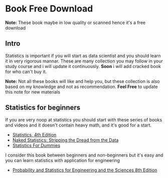 # Book Free Download

**Note:** These book maybe in low quality or scanned hence it's a free download

## Intro
Statistics is important if you will start as data scientist and you should learn it in very rigorous mannar. These are many collection you may follow in your study course and i will update it continuously. **Soon** i will add cracked book for who can't buy it. 

**Note:** Not all these books will like and help you, but these collection is also based on my knowledge and not as recommendation.
**Feel Free** to update this note for new materials

## Statistics for beginners
If you are very noop at statistics you should start with these series of books and videos and it doesn't contain heavy math, and it's good for a start.

* [Statistics, 4th Edition](http://bookzz.org/dl/2041032/739f82)
* [Naked Statistics: Stripping the Dread from the Data](http://bookzz.org/dl/2042766/0e12ad)
* [Statistics For Dummies](http://bookzz.org/dl/635770/f11caa)

I consider this book between beginners and non-beginners but it's easy and you can learn statistics with application for engineering
* [Probability and Statistics for Engineering and the Sciences 8th Edition](http://bookzz.org/dl/1170005/4e8ffe)
